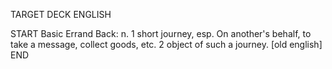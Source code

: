TARGET DECK
ENGLISH

START
Basic
Errand
Back: n. 1 short journey, esp. On another's behalf, to take a message, collect goods, etc. 2 object of such a journey. [old english]
END
